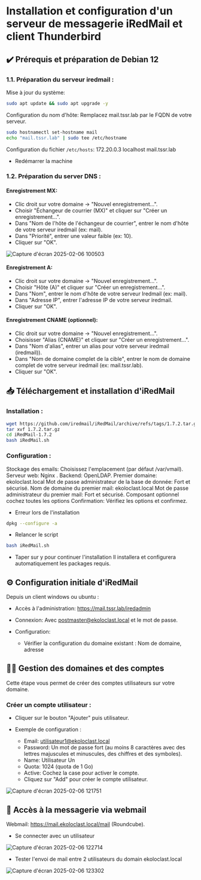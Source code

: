 # Installation et configuration d'un serveur de messagerie iRedMail et client Thunderbird

## ✔️ Prérequis et préparation de Debian 12

### 1.1. Préparation du serveur iredmail :
Mise à jour du système:
```bash
sudo apt update && sudo apt upgrade -y
```
Configuration du nom d'hôte: Remplacez mail.tssr.lab par le FQDN de votre serveur.

```bash
sudo hostnamectl set-hostname mail
echo "mail.tssr.lab" | sudo tee /etc/hostname
```

Configuration du fichier `/etc/hosts`:
172.20.0.3  localhost mail.tssr.lab

- Redémarrer la machine

### 1.2. Préparation du server DNS :

#### Enregistrement MX:

- Clic droit sur votre domaine -> "Nouvel enregistrement...".
- Choisir "Échangeur de courrier (MX)" et cliquer sur "Créer un enregistrement...".
- Dans "Nom de l'hôte de l'échangeur de courrier", entrer le nom d'hôte de votre serveur iredmail (ex: mail).
- Dans "Priorité", entrer une valeur faible (ex: 10).
- Cliquer sur "OK".

![Capture d'écran 2025-02-06 100503](https://github.com/user-attachments/assets/dbc7df65-deaa-4cd9-8c1e-47d0135c6176)


#### Enregistrement A:

- Clic droit sur votre domaine -> "Nouvel enregistrement...".
- Choisir "Hôte (A)" et cliquer sur "Créer un enregistrement...".
- Dans "Nom", entrer le nom d'hôte de votre serveur Iredmail (ex: mail).
- Dans "Adresse IP", entrer l'adresse IP de votre serveur iredmail.
- Cliquer sur "OK".

#### Enregistrement CNAME (optionnel):

- Clic droit sur votre domaine -> "Nouvel enregistrement...".
- Choisisser "Alias (CNAME)" et cliquer sur "Créer un enregistrement...".
- Dans "Nom d'alias", entrer un alias pour votre serveur iredmail (iredmail)).
- Dans "Nom de domaine complet de la cible", entrer le nom de domaine complet de votre serveur iredmail (ex: mail.tssr.lab).
- Cliquer sur "OK".

## 📥 Téléchargement et installation d'iRedMail

### Installation :

```bash
wget https://github.com/iredmail/iRedMail/archive/refs/tags/1.7.2.tar.gz
tar xvf 1.7.2.tar.gz
cd iRedMail-1.7.2
bash iRedMail.sh
```

### Configuration :

Stockage des emails: Choisissez l'emplacement (par défaut /var/vmail).
Serveur web: Nginx .
Backend: OpenLDAP.
Premier domaine: ekoloclast.local
Mot de passe administrateur de la base de donnée: Fort et sécurisé.
Nom de domaine du premier mail: ekoloclast.local
Mot de passe administrateur du premier mail: Fort et sécurisé.
Composant optionnel cochez toutes les options
Confirmation: Vérifiez les options et confirmez.
- Erreur lors de l'installation 
```bash
dpkg --configure -a
```
- Relancer le script 
```bash
bash iRedMail.sh
```
- Taper sur y pour continuer l'installation 
Il installera et configurera automatiquement les packages requis.

## ⚙️  Configuration initiale d'iRedMail

Depuis un client windows ou ubuntu :

- Accès à l'administration: https://mail.tssr.lab/iredadmin
- Connexion: Avec postmaster@ekoloclast.local et le mot de passe.

- Configuration:
  - Vérifier la configuration du domaine existant : Nom de domaine, adresse

## 🧑‍💻 Gestion des domaines et des comptes
Cette étape vous permet de créer des comptes utilisateurs sur votre domaine.

### Créer un compte utilisateur :

- Cliquer sur le bouton "Ajouter" puis utilisateur.

- Exemple de configuration :
  - Email: utilisateur1@ekoloclast.local
  - Password: Un mot de passe fort (au moins 8 caractères avec des lettres majuscules et minuscules, des chiffres et des symboles).
  - Name: Utilisateur Un
  - Quota: 1024 (quota de 1 Go)
  - Active: Cochez la case pour activer le compte.
  - Cliquez sur "Add" pour créer le compte utilisateur.

![Capture d'écran 2025-02-06 121751](https://github.com/user-attachments/assets/1f209632-2b83-45be-b9c3-64fc92e257cb)

## 📨 Accès à la messagerie via webmail

Webmail: https://mail.ekoloclast.local/mail (Roundcube).

- Se connecter avec un utilisateur
  
![Capture d'écran 2025-02-06 122714](https://github.com/user-attachments/assets/e3524584-d758-47bc-93fc-ed765c0241de)

- Tester l'envoi de mail entre 2 utilisateurs du domain ekoloclast.local
  
![Capture d'écran 2025-02-06 123302](https://github.com/user-attachments/assets/7ceb2775-dc89-42ef-a5ca-d14e10f9f7e4)

